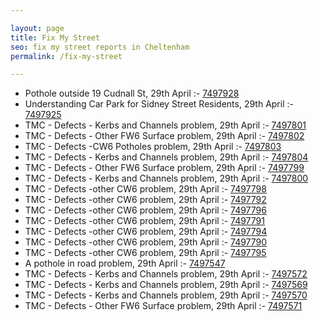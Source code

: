 ```yaml
---

layout: page
title: Fix My Street
seo: fix my street reports in Cheltenham
permalink: /fix-my-street

---
```


<!-- fix_marker starts -->

- Pothole outside 19 Cudnall St, 29th April :- [7497928](https://www.fixmystreet.com/report/7497928)
- Understanding Car Park for Sidney Street Residents, 29th April :- [7497925](https://www.fixmystreet.com/report/7497925)
- TMC - Defects - Kerbs and Channels problem, 29th April :- [7497801](https://www.fixmystreet.com/report/7497801)
- TMC - Defects - Other FW6  Surface problem, 29th April :- [7497802](https://www.fixmystreet.com/report/7497802)
- TMC - Defects -CW6 Potholes  problem, 29th April :- [7497803](https://www.fixmystreet.com/report/7497803)
- TMC - Defects - Kerbs and Channels problem, 29th April :- [7497804](https://www.fixmystreet.com/report/7497804)
- TMC - Defects - Other FW6  Surface problem, 29th April :- [7497799](https://www.fixmystreet.com/report/7497799)
- TMC - Defects - Kerbs and Channels problem, 29th April :- [7497800](https://www.fixmystreet.com/report/7497800)
- TMC - Defects -other CW6 problem, 29th April :- [7497798](https://www.fixmystreet.com/report/7497798)
- TMC - Defects -other CW6 problem, 29th April :- [7497792](https://www.fixmystreet.com/report/7497792)
- TMC - Defects -other CW6 problem, 29th April :- [7497796](https://www.fixmystreet.com/report/7497796)
- TMC - Defects -other CW6 problem, 29th April :- [7497791](https://www.fixmystreet.com/report/7497791)
- TMC - Defects -other CW6 problem, 29th April :- [7497794](https://www.fixmystreet.com/report/7497794)
- TMC - Defects -other CW6 problem, 29th April :- [7497790](https://www.fixmystreet.com/report/7497790)
- TMC - Defects -other CW6 problem, 29th April :- [7497795](https://www.fixmystreet.com/report/7497795)
- A pothole in road problem, 29th April :- [7497547](https://www.fixmystreet.com/report/7497547)
- TMC - Defects - Kerbs and Channels problem, 29th April :- [7497572](https://www.fixmystreet.com/report/7497572)
- TMC - Defects - Kerbs and Channels problem, 29th April :- [7497569](https://www.fixmystreet.com/report/7497569)
- TMC - Defects - Kerbs and Channels problem, 29th April :- [7497570](https://www.fixmystreet.com/report/7497570)
- TMC - Defects - Other FW6  Surface problem, 29th April :- [7497571](https://www.fixmystreet.com/report/7497571)

<!-- fix_marker ends -->